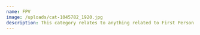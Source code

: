 ```yaml
---
name: FPV
image: /uploads/cat-1045782_1920.jpg
description: This category relates to anything related to First Person View (FPV) drones.
---
```


